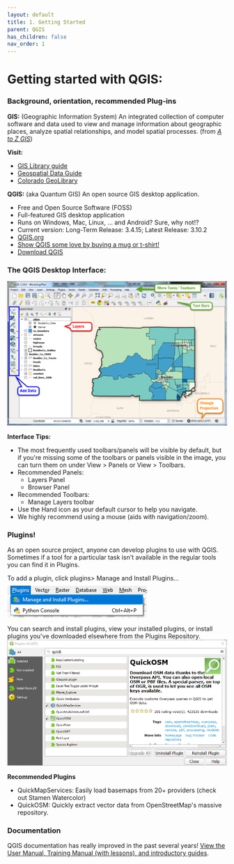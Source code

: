 ```yaml
---
layout: default
title: 1. Getting Started
parent: QGIS
has_children: false
nav_order: 1
---
```


# Getting started with QGIS:
### Background,  orientation, recommended Plug-ins




__GIS:__ (Geographic Information System) An integrated collection of computer software and data used to view and manage information about geographic places, analyze spatial relationships, and model spatial processes. (from [*A to Z GIS*](http://libraries.colorado.edu/record=b4498015~S3))

__Visit:__
- [GIS Library guide](https://libguides.colorado.edu/gis)
- [Geospatial Data Guide](https://libguides.colorado.edu/geospatialdata)
- [Colorado GeoLibrary](https://geo.colorado.edu)


__QGIS:__ (aka Quantum GIS) An open source GIS desktop application.
- Free and Open Source Software (FOSS)
- Full-featured GIS desktop application
- Runs on Windows, Mac, Linux, ... and Android? Sure, why not!?
- Current version: Long-Term Release: 3.4.15; Latest Release: 3.10.2
- [QGIS.org](https://qgis.org)
- [Show QGIS some love by buying a mug or t-shirt!](https://qgis.org/en/site/about/shop_goodies.html)
- [Download QGIS](https://qgis.org/en/site/forusers/download.html)

### The QGIS Desktop Interface:
![The QGIS interface][QGIS1]  

__Interface Tips:__
- The most frequently used toolbars/panels will be visible by default, but if you're missing some of the toolbars or panels visible in the image, you can turn them on under View > Panels or View > Toolbars.
- Recommended Panels:
  - Layers Panel
  - Browser Panel
- Recommended Toolbars:
  - Manage Layers toolbar
- Use the Hand icon as your default cursor to help you navigate.
- We highly recommend using a mouse (aids with navigation/zoom).

### Plugins!

As an open source project, anyone can develop plugins to use with QGIS. Sometimes if a tool for a particular task isn't available in the regular tools you can find it in Plugins.

To add a plugin, click plugins> Manage and Install Plugins...
![QGIS Plugin Menu][QGIS14]

You can search and install plugins, view your installed plugins, or install plugins you've downloaded elsewhere from the Plugins Repository.
![QGIS Plugin Repository][QGIS15]

__Recommended Plugins__
- QuickMapServices: Easily load basemaps from 20+ providers (check out Stamen Watercolor)
- QuickOSM: Quickly extract vector data from OpenStreetMap's massive repository.


### Documentation

QGIS documentation has really improved in the past several years! [View the User Manual, Training Manual (with lessons), and introductory guides](https://docs.qgis.org/3.4/en/docs/).


[QGIS0]: img/QGIS0.png "QGIS logo."
[QGIS1]: img/QGIS1.png "The QGIS user interface."
[QGIS2]: img/QGIS2.png "There are many ways to add data using the Manage Layers Toolbar."
[QGIS3]: img/QGIS3.png "Add SpatiaLite data button."
[QGIS4]: img/QGIS4.png "Add SpatiaLite Layers dialog box."
[QGIS5]: img/QGIS5.png "The Style tab on the Layer Properties window."
[QGIS6]: img/QGIS6.png "Add a join button."
[QGIS7]: img/QGIS7.png "Joining a text file to a layer's attribute table."
[QGIS8]: img/QGIS8.png "Styling a layer by graduated symbols"
[QGIS9]: img/QGIS9.png "Styling a choropleth map"
[QGIS10]: img/QGIS10.png "Adding a new Print Layout."
[QGIS11]: img/QGIS11.png "The Print Layout interface."
[QGIS12]: img/QGIS12.png "Useful Print Layout tools."
[QGIS13]: img/QGIS13.png "Print Layout item properties."
[QGIS14]: img/QGIS14.png "Plugin Menu"
[QGIS15]: img/QGIS15.png "Plugin Repository"
[QGIS16]: img/QGIS16.png "Vector tools"
[QGIS17]: img/QGIS17.png "Raster tools"
[QGIS18]: img/QGIS18.png "Toolbox button"
[QGIS19]: img/QGIS19.png "The Toolbox"
[QGIS20]: img/QGIS20.png "Points in Polygon"
[QGIS21]: img/QGIS21.png "Count Points in Polygon"
[QGIS22]: img/QGIS22.png "Points in Poly dialog"
[QGIS23]: img/QGIS23.png "Raster Analysis Menu"
[QGIS24]: img/QGIS24.png "Hillshade options"
[QGIS25]: img/QGIS25.png "Hillshade result"
[QGIS26]: img/QGIS26.png "Pretty map"
[QGIS27]: img/QGIS27.png "New Layout Button"
[QGIS28]: img/QGIS28.png "Use this tool to adjust the map within the frame"
[QGIS29]: img/QGIS29.png "Map layout export tools"
[VECTOR]: https://upload.wikimedia.org/wikipedia/commons/3/38/Simple_vector_map.svg "Source: wikimedia"
